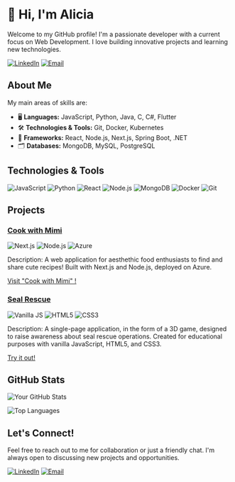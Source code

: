 # 👋 Hi, I'm Alicia

Welcome to my GitHub profile! I'm a passionate developer with a current focus on Web Development. I love building innovative projects and learning new technologies.

[![LinkedIn](https://img.shields.io/badge/-LinkedIn-blue?style=flat&logo=LinkedIn&logoColor=white)](https://www.linkedin.com/in/alicia-boltryk/)
[![Email](https://img.shields.io/badge/Email-me-red?style=flat&logo=gmail&logoColor=white)](mailto:boltryk.alicia@gmail.com)

## About Me

My main areas of skills are:

- 🖥️ **Languages:** JavaScript, Python, Java, C, C#, Flutter
- 🛠️ **Technologies & Tools:** Git, Docker, Kubernetes
- 🚀 **Frameworks:** React, Node.js, Next.js, Spring Boot, .NET
- 🗂️ **Databases:** MongoDB, MySQL, PostgreSQL

## Technologies & Tools

![JavaScript](https://img.shields.io/badge/-JavaScript-yellow?style=flat&logo=javascript&logoColor=white)
![Python](https://img.shields.io/badge/-Python-blue?style=flat&logo=python&logoColor=white)
![React](https://img.shields.io/badge/-React-blue?style=flat&logo=react&logoColor=white)
![Node.js](https://img.shields.io/badge/-Node.js-green?style=flat&logo=node.js&logoColor=white)
![MongoDB](https://img.shields.io/badge/-MongoDB-green?style=flat&logo=mongodb&logoColor=white)
![Docker](https://img.shields.io/badge/-Docker-blue?style=flat&logo=docker&logoColor=white)
![Git](https://img.shields.io/badge/-Git-orange?style=flat&logo=git&logoColor=white)

## Projects

### [Cook with Mimi](https://cook-with-mimi-frontend.azurewebsites.net/)
![Next.js](https://img.shields.io/badge/-Next.js-black?style=flat&logo=next.js&logoColor=white) 
![Node.js](https://img.shields.io/badge/-Node.js-green?style=flat&logo=node.js&logoColor=white) 
![Azure](https://img.shields.io/badge/-Azure-blue?style=flat&logo=microsoft-azure&logoColor=white)

Description: A web application for aesthethic food enthusiasts to find and share cute recipes! Built with Next.js and Node.js, deployed on Azure.

[Visit "Cook with Mimi" !](https://cook-with-mimi-frontend.azurewebsites.net/)

### [Seal Rescue](https://e-vinci.github.io/SealRescue-Frontend/)
![Vanilla JS](https://img.shields.io/badge/-Vanilla%20JS-yellow?style=flat&logo=javascript&logoColor=white) 
![HTML5](https://img.shields.io/badge/-HTML5-orange?style=flat&logo=html5&logoColor=white)
![CSS3](https://img.shields.io/badge/-CSS3-blue?style=flat&logo=css3&logoColor=white)

Description: A single-page application, in the form of a 3D game, designed to raise awareness about seal rescue operations. Created for educational purposes with vanilla JavaScript, HTML5, and CSS3.

[Try it out!](https://e-vinci.github.io/SealRescue-Frontend/)

## GitHub Stats

![Your GitHub Stats](https://github-readme-stats.vercel.app/api?username=BoltrykA&show_icons=true&theme=radical)

![Top Languages](https://github-readme-stats.vercel.app/api/top-langs/?username=BoltrykA&layout=compact&theme=radical)

## Let's Connect!

Feel free to reach out to me for collaboration or just a friendly chat. I'm always open to discussing new projects and opportunities.

[![LinkedIn](https://img.shields.io/badge/-LinkedIn-blue?style=flat&logo=LinkedIn&logoColor=white)](https://www.linkedin.com/in/alicia-boltryk/)
[![Email](https://img.shields.io/badge/Email-me-red?style=flat&logo=gmail&logoColor=white)](mailto:boltryk.alicia@gmail.com)
